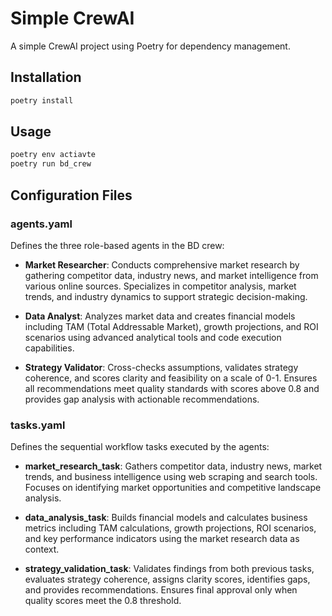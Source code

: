 # Simple CrewAI

A simple CrewAI project using Poetry for dependency management.

## Installation

```bash
poetry install
```

## Usage

```bash
poetry env actiavte
poetry run bd_crew
```

## Configuration Files

### agents.yaml
Defines the three role-based agents in the BD crew:

- **Market Researcher**: Conducts comprehensive market research by gathering competitor data, industry news, and market intelligence from various online sources. Specializes in competitor analysis, market trends, and industry dynamics to support strategic decision-making.

- **Data Analyst**: Analyzes market data and creates financial models including TAM (Total Addressable Market), growth projections, and ROI scenarios using advanced analytical tools and code execution capabilities.

- **Strategy Validator**: Cross-checks assumptions, validates strategy coherence, and scores clarity and feasibility on a scale of 0-1. Ensures all recommendations meet quality standards with scores above 0.8 and provides gap analysis with actionable recommendations.

### tasks.yaml
Defines the sequential workflow tasks executed by the agents:

- **market_research_task**: Gathers competitor data, industry news, market trends, and business intelligence using web scraping and search tools. Focuses on identifying market opportunities and competitive landscape analysis.

- **data_analysis_task**: Builds financial models and calculates business metrics including TAM calculations, growth projections, ROI scenarios, and key performance indicators using the market research data as context.

- **strategy_validation_task**: Validates findings from both previous tasks, evaluates strategy coherence, assigns clarity scores, identifies gaps, and provides recommendations. Ensures final approval only when quality scores meet the 0.8 threshold. 